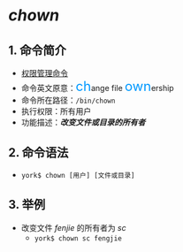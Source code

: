 # *chown*

## 1. 命令简介

- <u>权限管理命令</u>
- 命令英文原意：<font color=#0099ff size=5>ch</font>ange file <font color=#0099ff size=5>own</font>ership
- 命令所在路径：`/bin/chown`
- 执行权限：所有用户
- 功能描述：***改变文件或目录的所有者***

## 2. 命令语法

- `york$ chown [用户] [文件或目录]`

## 3. 举例

- 改变文件 *fenjie* 的所有者为 *sc*
    - `york$ chown sc fengjie`